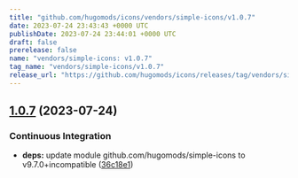 ```yaml
---
title: "github.com/hugomods/icons/vendors/simple-icons/v1.0.7"
date: 2023-07-24 23:43:43 +0000 UTC
publishDate: 2023-07-24 23:44:01 +0000 UTC
draft: false
prerelease: false
name: "vendors/simple-icons: v1.0.7"
tag_name: "vendors/simple-icons/v1.0.7"
release_url: "https://github.com/hugomods/icons/releases/tag/vendors/simple-icons/v1.0.7"
---
```


## [1.0.7](https://github.com/hugomods/icons/compare/vendors/simple-icons/v1.0.6...vendors/simple-icons/v1.0.7) (2023-07-24)


### Continuous Integration

* **deps:** update module github.com/hugomods/simple-icons to v9.7.0+incompatible ([36c18e1](https://github.com/hugomods/icons/commit/36c18e16afe6c5661878409b1c08d38c197b5a36))
